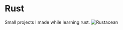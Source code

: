 # Rust
Small projects I made while learning rust.
![Rustacean](https://merch.bigrat.monster/assets/cuddlyferris.png)
